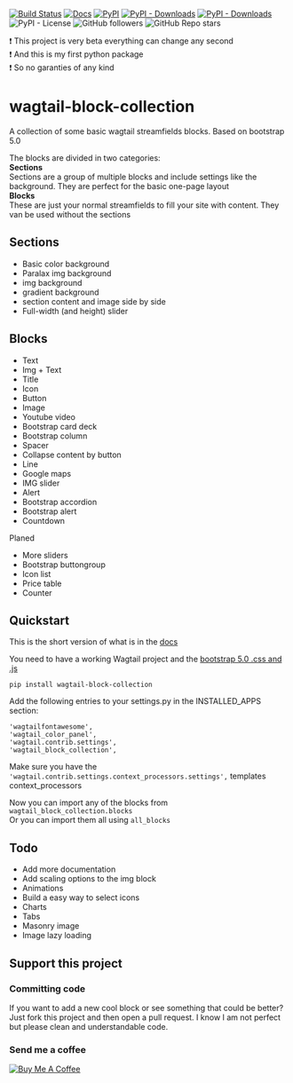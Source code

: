 [![Build Status](https://drone.sliceofbits.com/api/badges/slice-of-bits/wagtail-block-collection/status.svg)](https://drone.sliceofbits.com/slice-of-bits/wagtail-block-collection)
[![Docs](https://img.shields.io/badge/docs-passing-brightgreen)](https://wagtail-block-collection.sliceofbits.com/)
[![PyPI](https://img.shields.io/pypi/v/wagtail-block-collection)](https://pypi.org/project/wagtail-block-collection/)
[![PyPI - Downloads](https://img.shields.io/pypi/dw/wagtail-block-collection?label=downloads%2Fweek)](https://pypi.org/project/wagtail-block-collection/)
[![PyPI - Downloads](https://img.shields.io/pypi/dm/wagtail-block-collection?label=downloads%2Fmonth)](https://pypi.org/project/wagtail-block-collection/)
![PyPI - License](https://img.shields.io/pypi/l/wagtail-block-collection)
![GitHub followers](https://img.shields.io/github/followers/slice-of-bits?style=social)
![GitHub Repo stars](https://img.shields.io/github/stars/slice-of-bits/wagtail-block-collection?style=social)

:exclamation: This project is very beta everything can change any second  
:exclamation: And this is my first python package   
:exclamation: So no garanties of any kind  
# wagtail-block-collection
A collection of some basic wagtail streamfields blocks.
Based on bootstrap 5.0

The blocks are divided in two categories:  
**Sections**  
Sections are a group of multiple blocks and include settings like the background.
They are perfect for the basic one-page layout  
**Blocks**  
These are just your normal streamfields to fill your site with content.
They van be used without the sections

## Sections
- Basic color background
- Paralax img background
- img background
- gradient background
- section content and image side by side
- Full-width (and height) slider
## Blocks
- Text
- Img + Text
- Title
- Icon
- Button
- Image
- Youtube video
- Bootstrap card deck
- Bootstrap column
- Spacer
- Collapse content by button
- Line
- Google maps
- IMG slider
- Alert
- Bootstrap accordion
- Bootstrap alert
- Countdown

Planed
- More sliders
- Bootstrap buttongroup
- Icon list
- Price table
- Counter

## Quickstart
This is the short version of what is in the [docs](https://wagtail-block-collection.sliceofbits.com/)  

You need to have a working Wagtail project and the [bootstrap 5.0 .css and .js](https://getbootstrap.com/docs/5.0/getting-started/introduction/)
```
pip install wagtail-block-collection
```
Add the following entries to your settings.py in the INSTALLED_APPS section:
```
'wagtailfontawesome',
'wagtail_color_panel',
'wagtail.contrib.settings',
'wagtail_block_collection',
```
Make sure you have the ``'wagtail.contrib.settings.context_processors.settings',`` templates context_processors 

Now you can import any of the blocks from ``wagtail_block_collection.blocks``  
Or you can import them all using ``all_blocks``

## Todo
- Add more documentation
- Add scaling options to the img block
- Animations
- Build a easy way to select icons
- Charts
- Tabs
- Masonry image
- Image lazy loading

## Support this project
### Committing code
If you want to add a new cool block or see something that could be better?
Just fork this project and then open a pull request.
I know I am not perfect but please clean and understandable code.
### Send me a coffee
<a href="https://buymeacoffee.com/SliceOfBits">
    <img alt="Buy Me A Coffee" src="https://www.buymeacoffee.com/assets/img/custom_images/yellow_img.png" style="height: auto !important; width: auto !important;" />
</a>